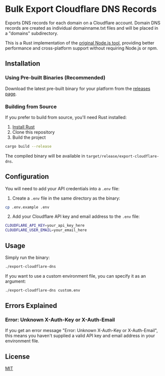 # Bulk Export Cloudflare DNS Records

Exports DNS records for each domain on a Cloudflare account. Domain DNS records are created as individual domainname.txt files and will be placed in a "domains" subdirectory.

This is a Rust implementation of the [original Node.js tool](https://github.com/shaneturner/export-cloudflare-dns-js), providing better performance and cross-platform support without requiring Node.js or npm.

## Installation

### Using Pre-built Binaries (Recommended)
Download the latest pre-built binary for your platform from the [releases page](https://github.com/shaneturner/export-cloudflare-dns/releases).

### Building from Source

If you prefer to build from source, you'll need Rust installed:

1. [Install Rust](https://www.rust-lang.org/tools/install)
2. Clone this repository
3. Build the project

```bash
cargo build --release
```

The compiled binary will be available in `target/release/export-cloudflare-dns`.

## Configuration

You will need to add your API credentials into a `.env` file:

1. Create a `.env` file in the same directory as the binary:

```bash
cp .env.example .env
```

2. Add your Cloudflare API key and email address to the `.env` file:

```bash
CLOUDFLARE_API_KEY=your_api_key_here
CLOUDFLARE_USER_EMAIL=your_email_here
```

## Usage

Simply run the binary:

```bash
./export-cloudflare-dns
```

If you want to use a custom environment file, you can specify it as an argument:

```bash
./export-cloudflare-dns custom.env
```

## Errors Explained

### Error: Unknown X-Auth-Key or X-Auth-Email

If you get an error message "Error: Unknown X-Auth-Key or X-Auth-Email", this means you haven't supplied a valid API key and email address in your environment file.

## License

[MIT](LICENSE)
